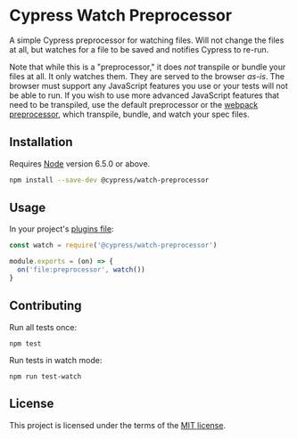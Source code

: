 # Cypress Watch Preprocessor

A simple Cypress preprocessor for watching files. Will not change the files at all, but watches for a file to be saved and notifies Cypress to re-run.

Note that while this is a "preprocessor," it does *not* transpile or bundle your files at all. It only watches them. They are served to the browser *as-is*. The browser must support any JavaScript features you use or your tests will not be able to run. If you wish to use more advanced JavaScript features that need to be transpiled, use the default preprocessor or the [webpack preprocessor](https://github.com/cypress-io/cypress-webpack-preprocessor), which transpile, bundle, and watch your spec files.

## Installation

Requires [Node](https://nodejs.org) version 6.5.0 or above.

```sh
npm install --save-dev @cypress/watch-preprocessor
```

## Usage

In your project's [plugins file](https://on.cypress.io/guides/guides/plugins.html):

```javascript
const watch = require('@cypress/watch-preprocessor')

module.exports = (on) => {
  on('file:preprocessor', watch())
}
```

## Contributing

Run all tests once:

```shell
npm test
```

Run tests in watch mode:

```shell
npm run test-watch
```

## License

This project is licensed under the terms of the [MIT license](/LICENSE.md).
